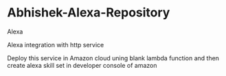 # Abhishek-Alexa-Repository
Alexa

Alexa integration with http service

Deploy this service in Amazon cloud uning blank lambda function and then create alexa skill set in developer console of amazon
